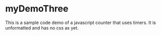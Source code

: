 # myDemoThree
This is a sample code demo of a javascript counter that uses timers. It is unformatted and has no css as yet.
